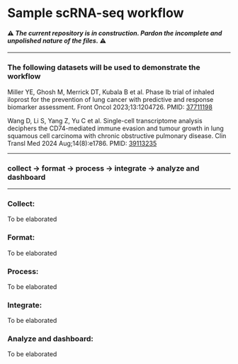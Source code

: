# Sample scRNA-seq workflow

#### ⚠️ *The current repository is in construction. Pardon the incomplete and unpolished nature of the files.* ⚠️

---

### The following datasets will be used to demonstrate the workflow

Miller YE, Ghosh M, Merrick DT, Kubala B et al. Phase Ib trial of inhaled iloprost for the prevention of lung cancer with predictive and response biomarker assessment. Front Oncol 2023;13:1204726. PMID: [37711198](https://pubmed.ncbi.nlm.nih.gov/37711198/)

Wang D, Li S, Yang Z, Yu C et al. Single-cell transcriptome analysis deciphers the CD74-mediated immune evasion and tumour growth in lung squamous cell carcinoma with chronic obstructive pulmonary disease. Clin Transl Med 2024 Aug;14(8):e1786. PMID: [39113235](https://pubmed.ncbi.nlm.nih.gov/39113235/)

---

### collect &rarr; format &rarr; process &rarr; integrate &rarr; analyze and dashboard

---

### Collect:
To be elaborated

### Format:
To be elaborated

### Process:
To be elaborated

### Integrate:
To be elaborated

### Analyze and dashboard: 
To be elaborated
